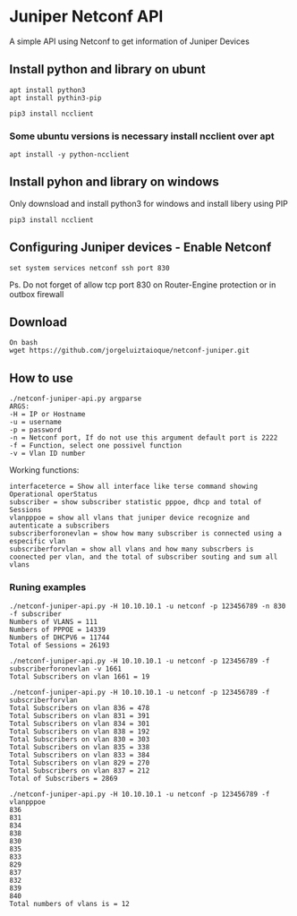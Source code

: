 # Juniper Netconf API

A simple API using Netconf to get information of Juniper Devices

## Install python and library on ubunt
```
apt install python3
apt install pythin3-pip

pip3 install ncclient
```
### Some ubuntu versions is necessary install ncclient over apt
```
apt install -y python-ncclient
```

## Install pyhon and library on windows
Only downsload and install python3 for windows and install libery using PIP
```
pip3 install ncclient
```
## Configuring Juniper devices - Enable Netconf
```
set system services netconf ssh port 830
```
Ps. Do not forget of allow tcp port 830 on Router-Engine protection or in outbox firewall

## Download
```
On bash
wget https://github.com/jorgeluiztaioque/netconf-juniper.git
```

## How to use

```
./netconf-juniper-api.py argparse
ARGS:
-H = IP or Hostname
-u = username
-p = password
-n = Netconf port, If do not use this argument default port is 2222
-f = Function, select one possivel function
-v = Vlan ID number
```
Working functions:
```
interfaceterce = Show all interface like terse command showing Operational operStatus
subscriber = show subscriber statistic pppoe, dhcp and total of Sessions
vlanpppoe = show all vlans that juniper device recognize and autenticate a subscribers
subscriberforonevlan = show how many subscriber is connected using a especific vlan
subscriberforvlan = show all vlans and how many subscrbers is coonected per vlan, and the total of subscriber souting and sum all vlans
```

### Runing examples
```
./netconf-juniper-api.py -H 10.10.10.1 -u netconf -p 123456789 -n 830 -f subscriber
Numbers of VLANS = 111
Numbers of PPPOE = 14339
Numbers of DHCPV6 = 11744
Total of Sessions = 26193
```

```
./netconf-juniper-api.py -H 10.10.10.1 -u netconf -p 123456789 -f subscriberforonevlan -v 1661
Total Subscribers on vlan 1661 = 19
```

```
./netconf-juniper-api.py -H 10.10.10.1 -u netconf -p 123456789 -f subscriberforvlan
Total Subscribers on vlan 836 = 478
Total Subscribers on vlan 831 = 391
Total Subscribers on vlan 834 = 301
Total Subscribers on vlan 838 = 192
Total Subscribers on vlan 830 = 303
Total Subscribers on vlan 835 = 338
Total Subscribers on vlan 833 = 384
Total Subscribers on vlan 829 = 270
Total Subscribers on vlan 837 = 212
Total of Subscribers = 2869

```

```
./netconf-juniper-api.py -H 10.10.10.1 -u netconf -p 123456789 -f vlanpppoe
836
831
834
838
830
835
833
829
837
832
839
840
Total numbers of vlans is = 12
```

